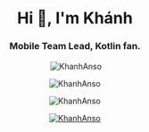 <h1 align="center">Hi 👋, I'm Khánh</h1>
<h3 align="center">Mobile Team Lead, Kotlin fan.</h3>


<p align="center">&nbsp;<img align="center" src="https://github-readme-stats-sigma-five.vercel.app/api?username=KhanhAnso&show_icons=true&locale=en" alt="KhanhAnso" /></p>


<p align="center"><img align="center" src="https://github-readme-stats-sigma-five.vercel.app/api/top-langs?username=KhanhAnso&show_icons=true&locale=en&layout=compact" alt="KhanhAnso" /></p>



<p align="center"> <img src="https://komarev.com/ghpvc/?username=KhanhAnso&label=Profile%20views&color=0e75b6&style=flat" alt="KhanhAnso" /> </p>

<p align="center"> <a href="https://github.com/ryo-ma/github-profile-trophy"><img src="https://github-profile-trophy.vercel.app/?username=KhanhAnso" alt="KhanhAnso" /></a> </p>
